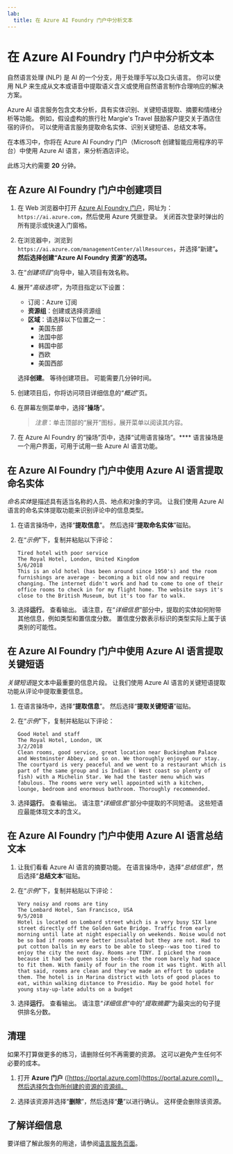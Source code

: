 ```yaml
---
lab:
  title: 在 Azure AI Foundry 门户中分析文本
---
```


# 在 Azure AI Foundry 门户中分析文本

自然语言处理 (NLP) 是 AI 的一个分支，用于处理手写以及口头语言。 你可以使用 NLP 来生成从文本或语音中提取语义含义或使用自然语言制作合理响应的解决方案。

Azure AI 语言服务包含文本分析，具有实体识别、关键短语提取、摘要和情绪分析等功能。 例如，假设虚构的旅行社 Margie's Travel 鼓励客户提交关于酒店住宿的评价。 可以使用语言服务提取命名实体、识别关键短语、总结文本等。

在本练习中，你将在 Azure AI Foundry 门户（Microsoft 创建智能应用程序的平台）中使用 Azure AI 语言，来分析酒店评论。 

此练习大约需要 **20** 分钟。

## 在 Azure AI Foundry 门户中创建项目

1. 在 Web 浏览器中打开 [Azure AI Foundry 门户](https://ai.azure.com)，网址为：`https://ai.azure.com`，然后使用 Azure 凭据登录。 关闭首次登录时弹出的所有提示或快速入门窗格。 

1. 在浏览器中，浏览到 `https://ai.azure.com/managementCenter/allResources`，并选择“新建”****。 然后选择创建“Azure AI Foundry 资源”的选项。****

1. 在“*创建项目*”向导中，输入项目有效名称。

1. 展开“*高级选项*”，为项目指定以下设置：
    - 订阅：Azure 订阅
    - **资源组**：创建或选择资源组
    - **区域**：请选择以下位置之一：
        * 美国东部
        * 法国中部
        * 韩国中部
        * 西欧
        * 美国西部

    选择**创建**。 等待创建项目。 可能需要几分钟时间。

1. 创建项目后，你将访问项目详细信息的“*概述*”页。

1. 在屏幕左侧菜单中，选择“**操场**”。 

    >*注意*：单击顶部的“展开”图标，展开菜单以阅读其内容。

1. 在 Azure AI Foundry 的“操场”页中，选择“试用语言操场”。**** 语言操场是一个用户界面，可用于试用一些 Azure AI 语言功能。  

## 在 Azure AI Foundry 门户中使用 Azure AI 语言提取命名实体

*命名实体*是描述具有适当名称的人员、地点和对象的字词。 让我们使用 Azure AI 语言的命名实体提取功能来识别评论中的信息类型。

1. 在语言操场中，选择“**提取信息**”。 然后选择“**提取命名实体**”磁贴。 

1. 在“*示例*”下，复制并粘贴以下评论：

    ```
    Tired hotel with poor service
    The Royal Hotel, London, United Kingdom
    5/6/2018
    This is an old hotel (has been around since 1950's) and the room furnishings are average - becoming a bit old now and require changing. The internet didn't work and had to come to one of their office rooms to check in for my flight home. The website says it's close to the British Museum, but it's too far to walk.
    ```

1. 选择**运行**。 查看输出。 请注意，在“*详细信息*”部分中，提取的实体如何附带其他信息，例如类型和置信度分数。 置信度分数表示标识的类型实际上属于该类别的可能性。

## 在 Azure AI Foundry 门户中使用 Azure AI 语言提取关键短语

*关键短语*是文本中最重要的信息片段。 让我们使用 Azure AI 语言的关键短语提取功能从评论中提取重要信息。

1. 在语言操场中，选择“**提取信息**”。 然后选择“**提取关键短语**”磁贴。 

1. 在“*示例*”下，复制并粘贴以下评论：

    ```
    Good Hotel and staff
    The Royal Hotel, London, UK
    3/2/2018
    Clean rooms, good service, great location near Buckingham Palace and Westminster Abbey, and so on. We thoroughly enjoyed our stay. The courtyard is very peaceful and we went to a restaurant which is part of the same group and is Indian ( West coast so plenty of fish) with a Michelin Star. We had the taster menu which was fabulous. The rooms were very well appointed with a kitchen, lounge, bedroom and enormous bathroom. Thoroughly recommended.
    ```

1. 选择**运行**。 查看输出。 请注意“*详细信息*”部分中提取的不同短语。 这些短语应最能体现文本的含义。

## 在 Azure AI Foundry 门户中使用 Azure AI 语言总结文本
 
1. 让我们看看 Azure AI 语言的摘要功能。 在语言操场中，选择“*总结信息*”，然后选择“**总结文本**”磁贴。

1. 在“*示例*”下，复制并粘贴以下评论：
    
    ```
    Very noisy and rooms are tiny
    The Lombard Hotel, San Francisco, USA
    9/5/2018
    Hotel is located on Lombard street which is a very busy SIX lane street directly off the Golden Gate Bridge. Traffic from early morning until late at night especially on weekends. Noise would not be so bad if rooms were better insulated but they are not. Had to put cotton balls in my ears to be able to sleep--was too tired to enjoy the city the next day. Rooms are TINY. I picked the room because it had two queen size beds--but the room barely had space to fit them. With family of four in the room it was tight. With all that said, rooms are clean and they've made an effort to update them. The hotel is in Marina district with lots of good places to eat, within walking distance to Presidio. May be good hotel for young stay-up-late adults on a budget
    ```

1. 选择**运行**。 查看输出。 请注意“*详细信息*“中的”*提取摘要*“为最突出的句子提供排名分数。   

## 清理

如果不打算做更多的练习，请删除任何不再需要的资源。 这可以避免产生任何不必要的成本。

1. 打开 **Azure 门户** ([https://portal.azure.com](https://portal.azure.com))，然后选择包含你所创建的资源的资源组。

1. 选择该资源并选择“**删除**”，然后选择“**是**”以进行确认。 这样便会删除该资源。

## 了解详细信息

要详细了解此服务的用途，请参阅[语言服务页面](https://learn.microsoft.com/azure/ai-services/language-service/overview)。
